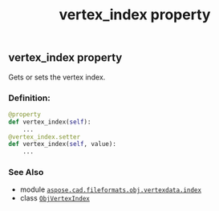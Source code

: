 ﻿---
title: vertex_index property
second_title: Aspose.CAD for Python via .NET API References
description: 
type: docs
weight: 30
url: /aspose.cad.fileformats.obj.vertexdata.index/objvertexindex/vertex_index/
is_root: false
---

## vertex_index property


Gets or sets the vertex index.
### Definition:
```python
@property
def vertex_index(self):
    ...
@vertex_index.setter
def vertex_index(self, value):
    ...
```

### See Also
* module [`aspose.cad.fileformats.obj.vertexdata.index`](../../)
* class [`ObjVertexIndex`](/cad/python-net/aspose.cad.fileformats.obj.vertexdata.index/objvertexindex)
